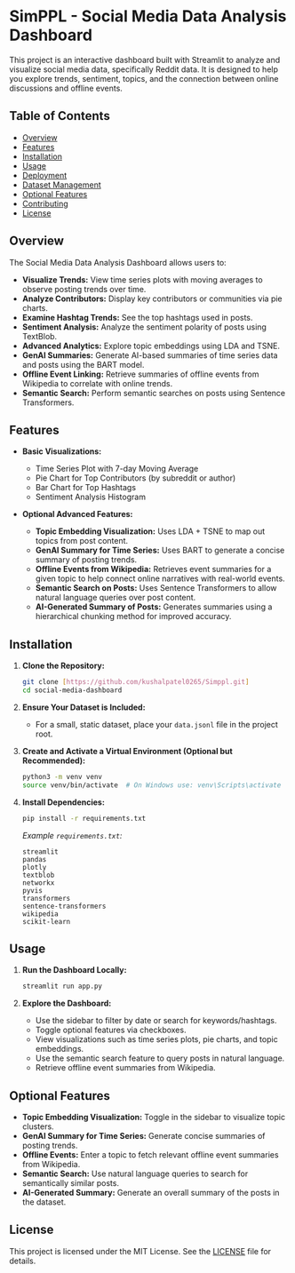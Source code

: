 # SimPPL - Social Media Data Analysis Dashboard

This project is an interactive dashboard built with Streamlit to analyze and visualize social media data, specifically Reddit data. It is designed to help you explore trends, sentiment, topics, and the connection between online discussions and offline events.

## Table of Contents

- [Overview](#overview)
- [Features](#features)
- [Installation](#installation)
- [Usage](#usage)
- [Deployment](#deployment)
- [Dataset Management](#dataset-management)
- [Optional Features](#optional-features)
- [Contributing](#contributing)
- [License](#license)

## Overview

The Social Media Data Analysis Dashboard allows users to:
- **Visualize Trends:** View time series plots with moving averages to observe posting trends over time.
- **Analyze Contributors:** Display key contributors or communities via pie charts.
- **Examine Hashtag Trends:** See the top hashtags used in posts.
- **Sentiment Analysis:** Analyze the sentiment polarity of posts using TextBlob.
- **Advanced Analytics:** Explore topic embeddings using LDA and TSNE.
- **GenAI Summaries:** Generate AI-based summaries of time series data and posts using the BART model.
- **Offline Event Linking:** Retrieve summaries of offline events from Wikipedia to correlate with online trends.
- **Semantic Search:** Perform semantic searches on posts using Sentence Transformers.

## Features

- **Basic Visualizations:**
  - Time Series Plot with 7-day Moving Average
  - Pie Chart for Top Contributors (by subreddit or author)
  - Bar Chart for Top Hashtags
  - Sentiment Analysis Histogram

- **Optional Advanced Features:**
  - **Topic Embedding Visualization:** Uses LDA + TSNE to map out topics from post content.
  - **GenAI Summary for Time Series:** Uses BART to generate a concise summary of posting trends.
  - **Offline Events from Wikipedia:** Retrieves event summaries for a given topic to help connect online narratives with real-world events.
  - **Semantic Search on Posts:** Uses Sentence Transformers to allow natural language queries over post content.
  - **AI-Generated Summary of Posts:** Generates summaries using a hierarchical chunking method for improved accuracy.

## Installation

1. **Clone the Repository:**

   ```bash
   git clone [https://github.com/kushalpatel0265/Simppl.git]
   cd social-media-dashboard
   ```

2. **Ensure Your Dataset is Included:**
   
   - For a small, static dataset, place your `data.jsonl` file in the project root.

3. **Create and Activate a Virtual Environment (Optional but Recommended):**

   ```bash
   python3 -m venv venv
   source venv/bin/activate  # On Windows use: venv\Scripts\activate
   ```

4. **Install Dependencies:**

   ```bash
   pip install -r requirements.txt
   ```

   *Example `requirements.txt`:*
   ```
   streamlit
   pandas
   plotly
   textblob
   networkx
   pyvis
   transformers
   sentence-transformers
   wikipedia
   scikit-learn
   ```

## Usage

1. **Run the Dashboard Locally:**

   ```bash
   streamlit run app.py
   ```

2. **Explore the Dashboard:**

   - Use the sidebar to filter by date or search for keywords/hashtags.
   - Toggle optional features via checkboxes.
   - View visualizations such as time series plots, pie charts, and topic embeddings.
   - Use the semantic search feature to query posts in natural language.
   - Retrieve offline event summaries from Wikipedia.

## Optional Features

- **Topic Embedding Visualization:** Toggle in the sidebar to visualize topic clusters.
- **GenAI Summary for Time Series:** Generate concise summaries of posting trends.
- **Offline Events:** Enter a topic to fetch relevant offline event summaries from Wikipedia.
- **Semantic Search:** Use natural language queries to search for semantically similar posts.
- **AI-Generated Summary:** Generate an overall summary of the posts in the dataset.


## License

This project is licensed under the MIT License. See the [LICENSE](LICENSE) file for details.
